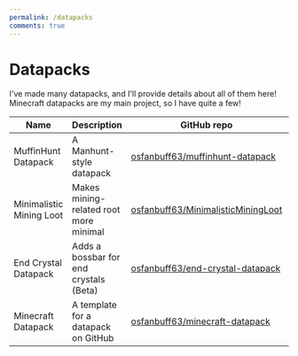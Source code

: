 ```yaml
---
permalink: /datapacks
comments: true
---
```


# Datapacks

I've made many datapacks, and I'll provide details about all of them here! Minecraft datapacks are my main project, so I have quite a few!

| Name                     | Description                            | GitHub repo                                                                                 | Planet Minecraft page                                                    | Documentation                                            | License |
|--------------------------|----------------------------------------|---------------------------------------------------------------------------------------------|--------------------------------------------------------------------------|----------------------------------------------------------|---------|
| MuffinHunt Datapack      | A Manhunt-style datapack               | [osfanbuff63/muffinhunt-datapack](https://github.com/osfanbuff63/muffinhunt-datapack)       | [https://www.planetminecraft.com/data-pack/muffinhunt-datapack-5538563/] | [https://osfanbuff63.github.io/muffinhunt-datapack-docs] | GPLv3   |
| Minimalistic Mining Loot | Makes mining-related root more minimal | [osfanbuff63/MinimalisticMiningLoot](https://github.com/osfanbuff63/MinimalisticMiningLoot) | [https://www.planetminecraft.com/data-pack/minimalistic-mining-loot/]    | N/A                                                      | GPLv3   |
| End Crystal Datapack     | Adds a bossbar for end crystals (Beta) | [osfanbuff63/end-crystal-datapack](https://github.com/osfanbuff63/end-crystal-datapack)     | N/A                                                                      | N/A                                                      | MIT     |
| Minecraft Datapack       | A template for a datapack on GitHub    | [osfanbuff63/minecraft-datapack](https://github.com/osfanbuff63/minecraft-datapack)         | N/A                                                                      | Included in source files                                 | CC0 |
